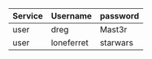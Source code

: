 | Service | Username | password |
| ------- | -------- | -------- |
|user | dreg     | Mast3r   |
| user | loneferret   | starwars  |
